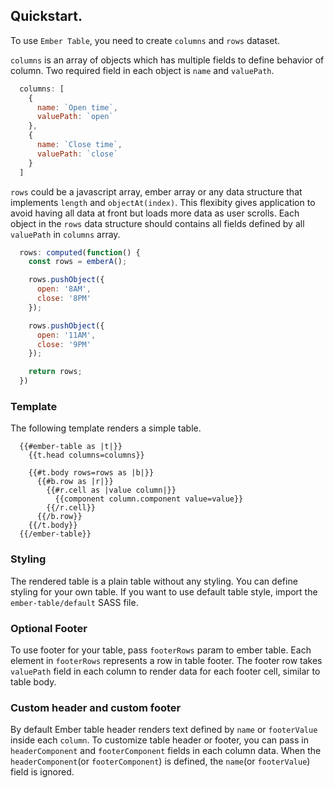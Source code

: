 ## Quickstart.

To use `Ember Table`, you need to create `columns` and `rows` dataset.

`columns` is an array of objects which has multiple fields to define behavior of column.
Two required field in each object is `name` and `valuePath`.

```javascript
  columns: [
    {
      name: `Open time`,
      valuePath: `open`
    },
    {
      name: `Close time`,
      valuePath: `close`
    }
  ]
```

`rows` could be a javascript array, ember array or any data structure that implements `length` and
`objectAt(index)`. This flexibity gives application to avoid having all data at front but loads more
data as user scrolls. Each object in the `rows` data structure should contains all fields defined
by all `valuePath` in `columns` array.

```javascript
  rows: computed(function() {
    const rows = emberA();

    rows.pushObject({
      open: '8AM',
      close: '8PM'
    });

    rows.pushObject({
      open: '11AM',
      close: '9PM'
    });

    return rows;
  })
```

### Template

The following template renders a simple table.

```
  {{#ember-table as |t|}}
    {{t.head columns=columns}}

    {{#t.body rows=rows as |b|}}
      {{#b.row as |r|}}
        {{#r.cell as |value column|}}
          {{component column.component value=value}}
        {{/r.cell}}
      {{/b.row}}
    {{/t.body}}
  {{/ember-table}}
```

### Styling

The rendered table is a plain table without any styling. You can define styling for your own table.
If you want to use default table style, import the `ember-table/default` SASS file.

### Optional Footer
To use footer for your table, pass `footerRows` param to ember table. Each element in `footerRows`
represents a row in table footer. The footer row takes `valuePath` field in each column to render
data for each footer cell, similar to table body.

### Custom header and custom footer
By default Ember table header renders text defined by `name` or `footerValue` inside each
`column`. To customize table header or footer, you can pass in `headerComponent` and
`footerComponent` fields in each column data. When the `headerComponent`(or `footerComponent`) is
defined, the `name`(or `footerValue`) field is ignored.
